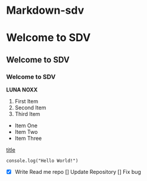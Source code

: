 # Markdown-sdv
# Welcome to SDV
## Welcome to SDV
### Welcome to SDV

**LUNA NOXX**

1. First Item
2. Second Item
3. Third Item

- Item One
- Item Two
- Item Three

[title](https://www.google.com/)

`console.log("Hello World!")`
-[X] Write Read me repo
[] Update Repository 
[] Fix bug